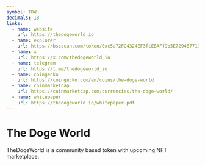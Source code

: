 ```yaml
---
symbol: TDW
decimals: 18
links:
  - name: website
    url: https://thedogeworld.io
  - name: explorer
    url: https://bscscan.com/token/0xc5a72FC4324EF3fcEBAFf9b5E729487719Eb5B7A
  - name: x
    url: https://x.com/thedogeworld_io
  - name: telegram
    url: https://t.me/thedogeworld_io
  - name: coingecko
    url: https://coingecko.com/en/coins/the-doge-world
  - name: coinmarketcap
    url: https://coinmarketcap.com/currencies/the-doge-world/
  - name: whitepaper
    url: https://thedogeworld.io/whitepaper.pdf
---
```


# The Doge World

TheDogeWorld is a community based token with upcoming NFT marketplace.
